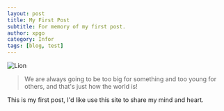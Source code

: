 ```yaml
---
layout: post
title: My First Post
subtitle: For memory of my first post.
author: xpgo
category: Infor
tags: [blog, test]
---
```


![Lion](https://ngrok.xscale.cn:8097/images/2019/07/17/6742210380f797b6c527fdfaa1084f7a.jpg)

> We are always going to be too big for something and too young for others, and that's just how the world is!

This is my first post, I'd like use this site to share my mind and heart.

